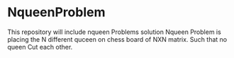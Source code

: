 # NqueenProblem
This repository will include nqueen Problems solution
Nqueen Problem is placing the N different quceen on chess board of NXN matrix.
Such that no queen Cut each other.
